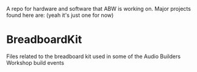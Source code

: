 A repo for hardware and software that ABW is working on. Major projects found here are:
(yeah it's just one for now)
# BreadboardKit
Files related to the breadboard kit used in some of the Audio Builders Workshop build events
